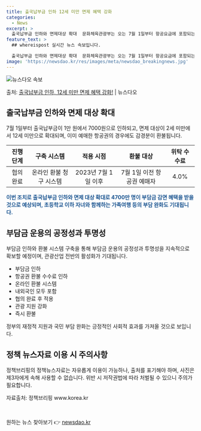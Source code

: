 ```yaml
---
title: 출국납부금 인하 12세 미만 면제 혜택 강화
categories:
  - News
excerpt: >
  출국납부금 인하와 면제대상 확대  문화체육관광부는 오는 7월 1일부터 항공요금에 포함되는 출국납부금 부담금을…
feature_text: >
  ## whereispost 실시간 뉴스 속보입니다.

  출국납부금 인하와 면제대상 확대  문화체육관광부는 오는 7월 1일부터 항공요금에 포함되는 출국납부금 부담금을…
image: 'https://newsdao.kr/res/images/meta/newsdao_breakingnews.jpg'
---
```


![뉴스다오 속보](https://newsdao.kr/res/images/meta/newsdao_breakingnews.jpg)

<p>출처: <a href="https://newsdao.kr/4509" rel="dofollow">출국납부금 인하, 12세 미만 면제 혜택 강화!</a> | 뉴스다오</p>

<h2 data-ke-size="size26">출국납부금 인하와 면제 대상 확대</h2>
<p data-ke-size="size16">7월 1일부터 출국납부금이 1만 원에서 7000원으로 인하되고, 면제 대상이 2세 미만에서 12세 미만으로 확대되며, 이미 예매한 항공권의 경우에도 감경분이 환불됩니다.</p>

<table>
<thead>
<tr>
<th style="text-align: center;">진행 단계</th>
<th style="text-align: center;">구축 시스템</th>
<th style="text-align: center;">적용 시점</th>
<th style="text-align: center;">환불 대상</th>
<th style="text-align: center;">위탁 수수료</th>
</tr>
</thead>
<tbody>
<tr>
<td style="text-align: center;">협의 완료</td>
<td style="text-align: center;">온라인 환불 청구 시스템</td>
<td style="text-align: center;">2023년 7월 1일 이후</td>
<td style="text-align: center;">7월 1일 이전 항공권 예매자</td>
<td style="text-align: center;">4.0%</td>
</tr>
</tbody>
</table>

<b><span style="color: #1a5490;">이번 조치로 출국납부금 인하와 면제 대상 확대로 4700만 명이 부담금 감면 혜택을 받을 것으로 예상되며, 초등학교 이하 자녀와 함께하는 가족여행 등의 부담 완화도 기대됩니다.</span></b>

<h2 data-ke-size="size26">부담금 운용의 공정성과 투명성</h2>
<p data-ke-size="size16">부담금 인하와 환불 시스템 구축을 통해 부담금 운용의 공정성과 투명성을 지속적으로 확보할 예정이며, 관광산업 전반의 활성화가 기대됩니다.</p>

<ul>
<li>부담금 인하</li>
<li>항공권 환불 수수료 인하</li>
<li>온라인 환불 시스템</li>
<li>내외국인 모두 포함</li>
<li>협의 완료 후 적용</li>
<li>관광 지원 강화</li>
<li>즉시 환불</li>
</ul>

<p data-ke-size="size16">정부의 재정적 지원과 국민 부담 완화는 긍정적인 사회적 효과를 가져올 것으로 보입니다.</p>

<h2 data-ke-size="size26">정책 뉴스자료 이용 시 주의사항</h2>
<p data-ke-size="size16">정책브리핑의 정책뉴스자료는 자유롭게 이용이 가능하나, 출처를 표기해야 하며, 사진은 제3자에게 속해 사용할 수 없습니다. 위반 시 저작권법에 따라 처벌될 수 있으니 주의가 필요합니다.</p>

<p data-ke-size="size16">자료출처: 정책브리핑 www.korea.kr</p>

<p data-ke-size="size16">&nbsp;</p> 

원하는 뉴스 찾아보기 👉 <a href="https://newsdao.kr" rel="dofollow">newsdao.kr</a>


